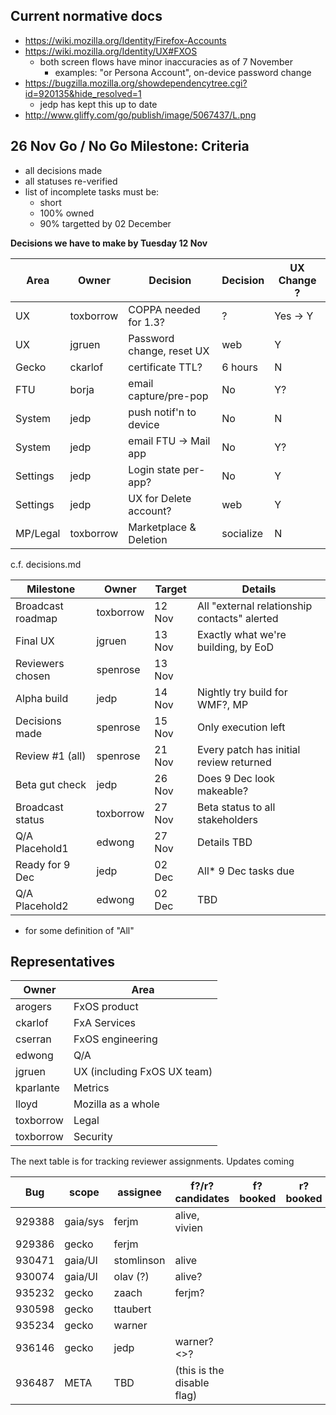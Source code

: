 Current normative docs
----------------------
* https://wiki.mozilla.org/Identity/Firefox-Accounts
* https://wiki.mozilla.org/Identity/UX#FXOS
  - both screen flows have minor inaccuracies as of 7 November
    - examples: "or Persona Account", on-device password change
* https://bugzilla.mozilla.org/showdependencytree.cgi?id=920135&hide_resolved=1
  - jedp has kept this up to date
* http://www.gliffy.com/go/publish/image/5067437/L.png

26 Nov Go / No Go Milestone: Criteria
-------------------------------------
 - all decisions made
 - all statuses re-verified
 - list of incomplete tasks must be:
   * short
   * 100% owned
   * 90% targetted by 02 December

**Decisions we have to make by Tuesday 12 Nov**

|   Area  |   Owner    |   Decision                |  Decision   | UX Change ?
| ------- | ---------- | ------------------------- | ----------- | ---------- |
| UX       | toxborrow | COPPA needed for 1.3?     | ?           | Yes -> Y   |
| UX       | jgruen    | Password change, reset UX | web         | Y          |
| Gecko    | ckarlof   | certificate TTL?          | 6 hours     | N
| FTU      | borja     | email capture/pre-pop     | No          | Y?
| System   | jedp      | push notif'n to device    | No          | N
| System   | jedp      | email FTU -> Mail app     | No          | Y?
| Settings | jedp      | Login state per-app?      | No          | Y
| Settings | jedp      | UX for Delete account?    | web         | Y
| MP/Legal | toxborrow | Marketplace & Deletion    | socialize   | N

c.f. decisions.md

|   Milestone      | Owner     | Target | Details |
| ---------------- | --------- | ------ | -------- |
| Broadcast roadmap| toxborrow | 12 Nov | All "external relationship contacts" alerted
| Final UX         | jgruen    | 13 Nov | Exactly what we're building, by EoD
| Reviewers chosen | spenrose  | 13 Nov |
| Alpha build      | jedp      | 14 Nov | Nightly try build for WMF?, MP
| Decisions made   | spenrose  | 15 Nov | Only execution left
| Review #1 (all)  | spenrose  | 21 Nov | Every patch has initial review returned
| Beta gut check   | jedp      | 26 Nov | Does 9 Dec look makeable?
| Broadcast status | toxborrow | 27 Nov | Beta status to all stakeholders
| Q/A Placehold1   | edwong    | 27 Nov | Details TBD
| Ready for 9 Dec  | jedp      | 02 Dec | All* 9 Dec tasks due
| Q/A Placehold2   | edwong    | 02 Dec | TBD

* for some definition of "All"

Representatives
----------------

|   Owner    | Area |
| ---------- | ------------ |
|  arogers   | FxOS product
|  ckarlof   | FxA Services
|  cserran   | FxOS engineering
|  edwong    | Q/A
|  jgruen    | UX (including FxOS UX team)
|  kparlante | Metrics
|  lloyd     | Mozilla as a whole
|  toxborrow | Legal
|  toxborrow | Security

The next table is for tracking reviewer assignments. Updates coming

| Bug    |  scope   | assignee | f?/r? candidates  | f? booked    | r? booked | details |
| ------ | -------- | -------- | ----------------- | ------------ | --------- | -------|
| 929388 | gaia/sys | ferjm    | alive, vivien     |
| 929386 | gecko    | ferjm    | <spenrose>
| 930471 | gaia/UI  | stomlinson | alive
| 930074 | gaia/UI  | olav (?) | alive?
| 935232 | gecko    | zaach    | ferjm?
| 930598 | gecko    | ttaubert | 
| 935234 | gecko    | warner   |
| 936146 | gecko    | jedp     | warner? <>?
| 936487 | META     | TBD      | (this is the disable flag)
